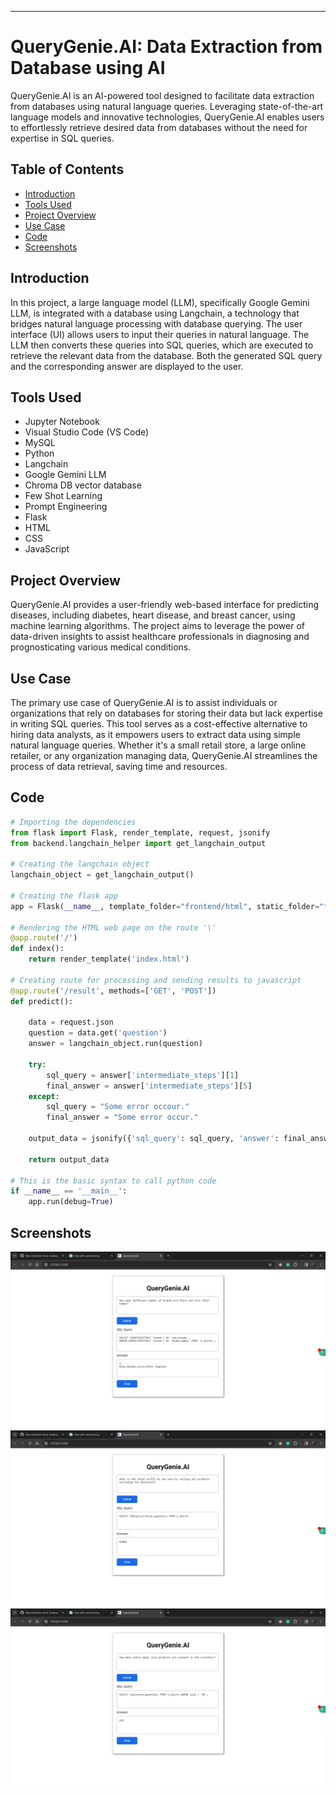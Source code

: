 
---

# QueryGenie.AI: Data Extraction from Database using AI

QueryGenie.AI is an AI-powered tool designed to facilitate data extraction from databases using natural language queries. Leveraging state-of-the-art language models and innovative technologies, QueryGenie.AI enables users to effortlessly retrieve desired data from databases without the need for expertise in SQL queries.

## Table of Contents

- [Introduction](#introduction)
- [Tools Used](#tools-used)
- [Project Overview](#project-overview)
- [Use Case](#use-case)
- [Code](#code)
- [Screenshots](#screenshots)

## Introduction

In this project, a large language model (LLM), specifically Google Gemini LLM, is integrated with a database using Langchain, a technology that bridges natural language processing with database querying. The user interface (UI) allows users to input their queries in natural language. The LLM then converts these queries into SQL queries, which are executed to retrieve the relevant data from the database. Both the generated SQL query and the corresponding answer are displayed to the user.

## Tools Used

- Jupyter Notebook
- Visual Studio Code (VS Code)
- MySQL
- Python
- Langchain
- Google Gemini LLM
- Chroma DB vector database
- Few Shot Learning
- Prompt Engineering
- Flask
- HTML
- CSS
- JavaScript

## Project Overview

QueryGenie.AI provides a user-friendly web-based interface for predicting diseases, including diabetes, heart disease, and breast cancer, using machine learning algorithms. The project aims to leverage the power of data-driven insights to assist healthcare professionals in diagnosing and prognosticating various medical conditions.

## Use Case

The primary use case of QueryGenie.AI is to assist individuals or organizations that rely on databases for storing their data but lack expertise in writing SQL queries. This tool serves as a cost-effective alternative to hiring data analysts, as it empowers users to extract data using simple natural language queries. Whether it's a small retail store, a large online retailer, or any organization managing data, QueryGenie.AI streamlines the process of data retrieval, saving time and resources.

## Code

```python
# Importing the dependencies 
from flask import Flask, render_template, request, jsonify
from backend.langchain_helper import get_langchain_output

# Creating the langchain object 
langchain_object = get_langchain_output()
 
# Creating the flask app   
app = Flask(__name__, template_folder="frontend/html", static_folder="frontend/css and js")

# Rendering the HTML web page on the route '\'
@app.route('/')
def index():
    return render_template('index.html')

# Creating route for processing and sending results to javascript
@app.route('/result', methods=['GET', 'POST'])
def predict():
    
    data = request.json
    question = data.get('question')
    answer = langchain_object.run(question)
    
    try:
        sql_query = answer['intermediate_steps'][1]
        final_answer = answer['intermediate_steps'][5]
    except:
        sql_query = "Some error occour."
        final_answer = "Some error occur."

    output_data = jsonify({'sql_query': sql_query, 'answer': final_answer})
    
    return output_data

# This is the basic syntax to call python code
if __name__ == '__main__':
    app.run(debug=True)
```

## Screenshots

![Screenshot 1](screenshots/screenshot1.png)
![Screenshot 2](screenshots/screenshot2.png)
![Screenshot 3](screenshots/screenshot3.png)

